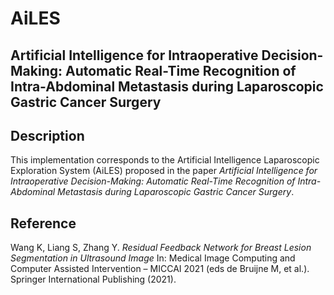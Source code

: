 # AiLES
## Artificial Intelligence for Intraoperative Decision-Making: Automatic Real-Time Recognition of Intra-Abdominal Metastasis during Laparoscopic Gastric Cancer Surgery

## Description
This implementation corresponds to the Artificial Intelligence Laparoscopic Exploration System (AiLES) proposed in the paper *Artificial Intelligence for Intraoperative Decision-Making: Automatic Real-Time Recognition of Intra-Abdominal Metastasis during Laparoscopic Gastric Cancer Surgery*.

## Reference
Wang K, Liang S, Zhang Y. *Residual Feedback Network for Breast Lesion Segmentation in Ultrasound Image* In: Medical Image Computing and Computer Assisted Intervention – MICCAI 2021 (eds de Bruijne M, et al.). Springer International Publishing (2021).


